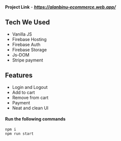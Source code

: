 

**Project Link** - ***https://alanbinu-ecommerce.web.app/***

## Tech We Used

- Vanilla JS
- Firebase Hosting
- Firebase Auth
- Firebase Storage
- Js-DOM
- Stripe payment

## Features

- Login and Logout
- Add to cart
- Remove from cart
- Payment 
- Neat and clean UI


#### Run the following commands
```
npm i
npm run start
```


